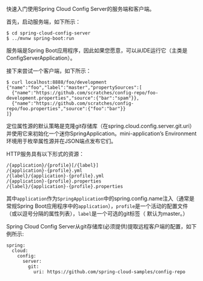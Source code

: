 快速入门使用Spring Cloud Config Server的服务端和客户端。

首先，启动服务端，如下所示：

```
$ cd spring-cloud-config-server
$ ../mvnw spring-boot:run
```

服务端是Spring Boot应用程序，因此如果您愿意，可以从IDE运行它（主类是ConfigServerApplication）。

接下来尝试一个客户端，如下所示：

```
$ curl localhost:8888/foo/development
{"name":"foo","label":"master","propertySources":[
  {"name":"https://github.com/scratches/config-repo/foo-development.properties","source":{"bar":"spam"}},
  {"name":"https://github.com/scratches/config-repo/foo.properties","source":{"foo":"bar"}}
]}
```

定位属性源的默认策略是克隆git存储库（在spring.cloud.config.server.git.uri）并使用它来初始化一个迷你SpringApplication。mini-application’s Environment环境用于枚举属性源并在JSON端点发布它们。

HTTP服务具有以下形式的资源：

```
/{application}/{profile}[/{label}]
/{application}-{profile}.yml
/{label}/{application}-{profile}.yml
/{application}-{profile}.properties
/{label}/{application}-{profile}.properties
```

其中`application`作为`SpringApplication`中的spring.config.name注入（通常是常规Spring Boot应用程序中的`application`），`profile`是一个活动的配置文件（或以逗号分隔的属性列表），`label`是一个可选的git标签（ 默认为master。）

Spring Cloud Config Server从git存储库\(必须提供\)提取远程客户端的配置，如下例所示:

```
spring:
  cloud:
    config:
      server:
        git:
          uri: https://github.com/spring-cloud-samples/config-repo
```




